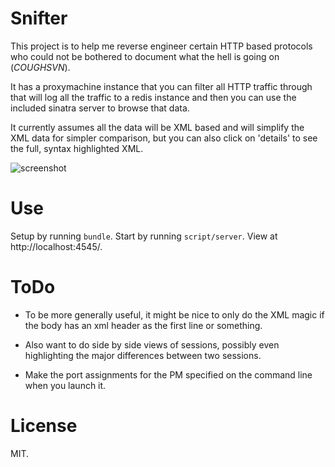 Snifter
================

This project is to help me reverse engineer certain HTTP based protocols who could not
be bothered to document what the hell is going on (*COUGHSVN*).  

It has a proxymachine instance that you can filter all HTTP traffic through that will
log all the traffic to a redis instance and then you can use the included sinatra 
server to browse that data.

It currently assumes all the data will be XML based and will simplify the XML data 
for simpler comparison, but you can also click on 'details' to see the full, syntax
highlighted XML.

![screenshot](http://img.skitch.com/20100427-j724ebpkt73ere62pb4usayi43.jpg)

Use
===============

Setup by running `bundle`. Start by running `script/server`. View at http://localhost:4545/.

ToDo
================

* To be more generally useful, it might be nice to only do the XML magic if the body
  has an xml header as the first line or something.

* Also want to do side by side views of sessions, possibly even highlighting the 
  major differences between two sessions.

* Make the port assignments for the PM specified on the command line when you launch it.


License
================

MIT.

